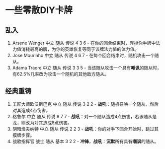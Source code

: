 # 一些零散DIY卡牌

## 乱入

1. Arsene Wenger 中立 随从 传说 4 3 6 - 在你的回合结束时，弃掉你手牌中法力值消耗最高的牌，为你的英雄恢复等同于该牌法力值的体力值。
1. Jose Mourinho 中立 随从 传说 4 6 7 - 在每个回合结束时，随机攻击一个随从。
1. Adama Traore 中立 随从 传说 3 3 5 - 当该随从攻击一个具有**嘲讽**的随从时，有62.5%几率改为攻击一个随机的其他敌方随从。

## 经典重铸

1. 工匠大师欧沃斯巴克 中立 随从 传说 3 2 2 - **战吼**：随机召唤一个随从，然后对其造成4点伤害。
1. 格鲁尔 中立 随从 传说 8 7 7 - **战吼**：对一个随从造成4点伤害，若该随从是龙，则改为对其造成8点伤害。
1. 阴暗渔夫纳特 中立 随从 传说 2 2 3 - **战吼**：你的对手下回合开始时，跳过其摸牌步骤。
1. 战歌指挥官 战士 随从 基本 3 2 2 - **冲锋**，**战吼**：**沉默**所有具有**嘲讽**的随从。
